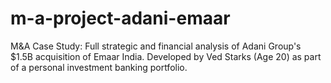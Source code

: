 # m-a-project-adani-emaar
M&amp;A Case Study: Full strategic and financial analysis of Adani Group's $1.5B acquisition of Emaar India. Developed by Ved Starks (Age 20) as part of a personal investment banking portfolio.
